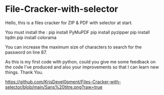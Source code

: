 # File-Cracker-with-selector
Hello, this is a files cracker for ZIP &amp; PDF with selector at start.

You must install the :
pip install PyMuPDF
pip install pyzipper
pip install tqdm
pip install colorama

You can increase the maximum size of characters to search for the password on line 87.

As this is my first code with python, could you give me some feedback on the code I've produced and also your improvements so that I can learn new things. 
Thank You.

https://github.com/KrisDevel0pment/Files-Cracker-with-selector/blob/main/Sans%20titre.png?raw=true 
